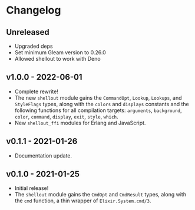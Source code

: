 # Changelog

## Unreleased

- Upgraded deps
- Set minimum Gleam version to 0.26.0
- Allowed shellout to work with Deno

## v1.0.0 - 2022-06-01

- Complete rewrite!
- The new `shellout` module gains the `CommandOpt`, `Lookup`, `Lookups`, and
  `StyleFlags` types, along with the `colors` and `displays` constants and the
  following functions for all compilation targets: `arguments`, `background`,
  `color`, `command`, `display`, `exit`, `style`, `which`.
- New `shellout_ffi` modules for Erlang and JavaScript.

## v0.1.1 - 2021-01-26

- Documentation update.

## v0.1.0 - 2021-01-25

- Initial release!
- The `shellout` module gains the `CmdOpt` and `CmdResult` types, along with the
  `cmd` function, a thin wrapper of `Elixir.System.cmd/3`.
